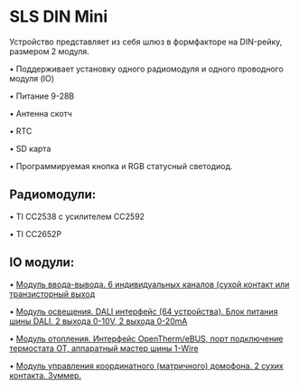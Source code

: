 # SLS DIN Mini

Устройство представляет из себя шлюз в формфакторе на DIN-рейку, размером 2 модуля.


•	Поддерживает установку одного радиомодуля и одного проводного модуля (IO)

•	Питание 9-28В

•	Антенна скотч

•	RTC

•	SD карта 

•	Программируемая кнопка и RGB статусный светодиод.



## Радиомодули:

•	TI СС2538 с усилителем СС2592

•	TI СС2652P


## IO модули:
•	 [Модуль ввода-вывода. 6 индивидуальных каналов (сухой контакт или транзисторный выход](din_mini_io_rus.md)

•	 [Модуль освещения. DALI интерфейс (64 устройства). Блок питания шины DALI. 2 выхода 0-10V, 2 выхода 0-20mA](din_mini_lighting_rus.md)

•	 [Модуль отопления. Интерфейс OpenTherm/eBUS, порт подключение термостата OT, аппаратный мастер шины 1-Wire](din_mini_boiler_rus.md)

•	 [Модуль управления координатного (матричного) домофона. 2 сухих контакта. Зуммер.](din_mini_dp_rus.md)
